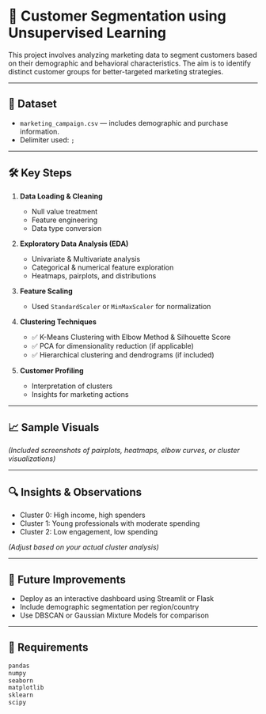 # 🧠 Customer Segmentation using Unsupervised Learning

This project involves analyzing marketing data to segment customers based on their demographic and behavioral characteristics. The aim is to identify distinct customer groups for better-targeted marketing strategies.

---

## 📂 Dataset
- `marketing_campaign.csv` — includes demographic and purchase information.
- Delimiter used: `;`

---

## 🛠️ Key Steps

1. **Data Loading & Cleaning**
   - Null value treatment
   - Feature engineering
   - Data type conversion

2. **Exploratory Data Analysis (EDA)**
   - Univariate & Multivariate analysis
   - Categorical & numerical feature exploration
   - Heatmaps, pairplots, and distributions

3. **Feature Scaling**
   - Used `StandardScaler` or `MinMaxScaler` for normalization

4. **Clustering Techniques**
   - ✅ K-Means Clustering with Elbow Method & Silhouette Score
   - ✅ PCA for dimensionality reduction (if applicable)
   - ✅ Hierarchical clustering and dendrograms (if included)

5. **Customer Profiling**
   - Interpretation of clusters
   - Insights for marketing actions

---

## 📈 Sample Visuals
*(Included screenshots of pairplots, heatmaps, elbow curves, or cluster visualizations)*

---

## 🔍 Insights & Observations
- Cluster 0: High income, high spenders
- Cluster 1: Young professionals with moderate spending
- Cluster 2: Low engagement, low spending

*(Adjust based on your actual cluster analysis)*

---

## 🚀 Future Improvements
- Deploy as an interactive dashboard using Streamlit or Flask
- Include demographic segmentation per region/country
- Use DBSCAN or Gaussian Mixture Models for comparison

---

## 📎 Requirements
```bash
pandas
numpy
seaborn
matplotlib
sklearn
scipy
